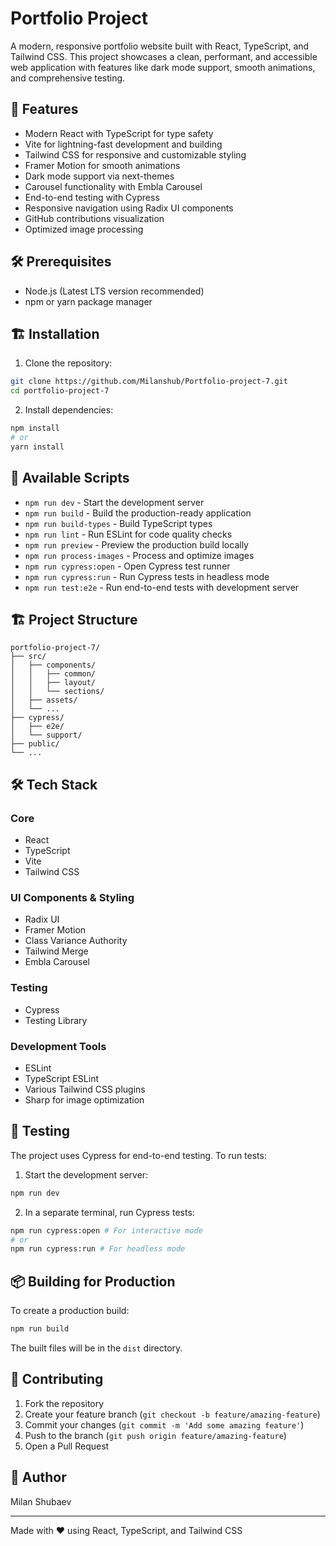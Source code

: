 # Portfolio Project

A modern, responsive portfolio website built with React, TypeScript, and Tailwind CSS. This project showcases a clean, performant, and accessible web application with features like dark mode support, smooth animations, and comprehensive testing.

## 🚀 Features

- Modern React with TypeScript for type safety
- Vite for lightning-fast development and building
- Tailwind CSS for responsive and customizable styling
- Framer Motion for smooth animations
- Dark mode support via next-themes
- Carousel functionality with Embla Carousel
- End-to-end testing with Cypress
- Responsive navigation using Radix UI components
- GitHub contributions visualization
- Optimized image processing

## 🛠️ Prerequisites

- Node.js (Latest LTS version recommended)
- npm or yarn package manager

## 🏗️ Installation

1. Clone the repository:
```bash
git clone https://github.com/Milanshub/Portfolio-project-7.git
cd portfolio-project-7
```

2. Install dependencies:
```bash
npm install
# or
yarn install
```

## 📜 Available Scripts

- `npm run dev` - Start the development server
- `npm run build` - Build the production-ready application
- `npm run build-types` - Build TypeScript types
- `npm run lint` - Run ESLint for code quality checks
- `npm run preview` - Preview the production build locally
- `npm run process-images` - Process and optimize images
- `npm run cypress:open` - Open Cypress test runner
- `npm run cypress:run` - Run Cypress tests in headless mode
- `npm run test:e2e` - Run end-to-end tests with development server

## 🏗️ Project Structure

```
portfolio-project-7/
├── src/
│   ├── components/
│   │   ├── common/
│   │   ├── layout/
│   │   └── sections/
│   ├── assets/
│   └── ...
├── cypress/
│   ├── e2e/
│   └── support/
├── public/
└── ...
```

## 🛠️ Tech Stack

### Core
- React
- TypeScript
- Vite
- Tailwind CSS

### UI Components & Styling
- Radix UI
- Framer Motion
- Class Variance Authority
- Tailwind Merge
- Embla Carousel

### Testing
- Cypress
- Testing Library

### Development Tools
- ESLint
- TypeScript ESLint
- Various Tailwind CSS plugins
- Sharp for image optimization

## 🧪 Testing

The project uses Cypress for end-to-end testing. To run tests:

1. Start the development server:
```bash
npm run dev
```

2. In a separate terminal, run Cypress tests:
```bash
npm run cypress:open # For interactive mode
# or
npm run cypress:run # For headless mode
```

## 📦 Building for Production

To create a production build:

```bash
npm run build
```

The built files will be in the `dist` directory.

## 🤝 Contributing

1. Fork the repository
2. Create your feature branch (`git checkout -b feature/amazing-feature`)
3. Commit your changes (`git commit -m 'Add some amazing feature'`)
4. Push to the branch (`git push origin feature/amazing-feature`)
5. Open a Pull Request

## 👥 Author

Milan Shubaev 

---

Made with ❤️ using React, TypeScript, and Tailwind CSS
